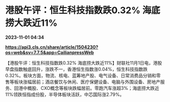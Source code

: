 # 港股午评：恒生科技指数跌0.32% 海底捞大跌近11%

**2023-11-01 04:34**

**https://api3.cls.cn/share/article/1504230?os=web&sv=7.7.5&app=CailianpressWeb**

【港股午评：恒生科技指数跌0.32% 海底捞大跌近11%】财联社11月1日电，港股早盘指数触底回升，涨跌不一，香港恒生指数涨0.04%，恒生科技指数跌0.32%。板块方面，物流、核电、蓝筹地产股、电气设备、日常消费品分销和零售等板块涨幅居前；酒店餐饮与休闲、医疗保健设备、电脑与外围设备、房地产服务、回港中概股、CXO概念等板块跌幅居前。零跑汽车涨超3%；海底捞大跌近11%领跌恒指成份股，半导体板块活跃，中芯国际涨2.79%。